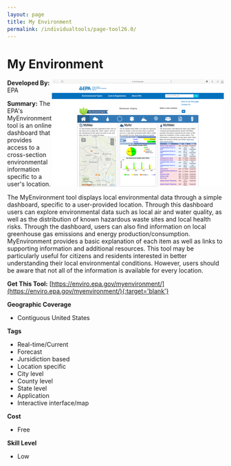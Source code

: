 ```yaml
---
layout: page
title: My Environment
permalink: /individualtools/page-tool26.0/
---
```

# My Environment

<img src="/images/scaled_250_400/TOOLID_26.0_ScreenCapture-1.png" style="max-height:250px;max-width:400;" align="right"/>

**Developed By:** EPA

**Summary:** The EPA's MyEnvironment tool is an online dashboard that provides access to a cross-section environmental information specific to a user's location. 

The MyEnvironment tool displays local environmental data through a simple dashboard, specific to a user-provided location. Through this dashboard users can explore environmental data such as local air and water quality, as well as the distribution of known hazardous waste sites and local health risks. Through the dashboard, users can also find information on local greenhouse gas emissions and energy production/consumption. MyEnvironment provides a basic explanation of each item as well as links to supporting information and additional resources. This tool may be particularly useful for citizens and residents interested in better understanding their local environmental conditions. However, users should be aware that not all of the information is available for every location. 



**Get This Tool:** [https://enviro.epa.gov/myenvironment/](https://enviro.epa.gov/myenvironment/){:target='blank'}

**Geographic Coverage**

* Contiguous United States

**Tags**

*  Real-time/Current
*  Forecast
*  Jursidiction based
*  Location specific
*  City level
*  County level
*  State level
*  Application
*  Interactive interface/map

**Cost**

* Free

**Skill Level**

* Low
